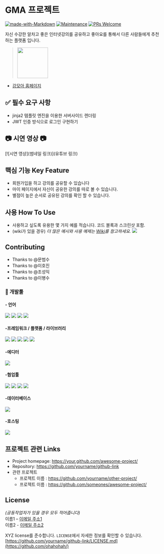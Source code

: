 

# GMA 프로젝트  
[![made-with-Markdown](https://img.shields.io/badge/Made%20with-Markdown-1f425f.svg)](http://commonmark.org)
[![Maintenance](https://img.shields.io/badge/Maintained%3F-yes-green.svg)](https://github.com/ohahohah/readme-template/graphs/commit-activity) 
[![PRs Welcome](https://img.shields.io/badge/PRs-welcome-brightgreen.svg?style=flat-square)](http://makeapullrequest.com)


자신 수강한 알차고 좋은 인터넷강의를 공유하고 좋아요를 통해서 다른 사람들에게 추천하는 플랫폼 입니다.

> [<img src="https://user-images.githubusercontent.com/105046055/167969647-5e964d79-9a15-4030-9132-e2b2272decdf.png" height="100"/>](http://guluming-world.shop/)
- [강모아 홈페이지](http://guluming-world.shop/)

## ✅ 필수 요구 사항
- jinja2 템플릿 엔진을 이용한 서버사이드 렌더링
- JWT 인증 방식으로 로그인 구현하기

## 📷 시연 영상 📷
[![시연 영상](썸네일 링크)](유튜브 링크)

## 핵심 기능  Key Feature
- 회원가입을 하고 강의를 공유할 수 있습니다
- 마이 페이지에서 자신이 공유한 강의를 따로 볼 수 있습니다.
- 별점이 높은 순서로 공유된 강의를 확인 할 수 있습니다.

## 사용 How To Use
- 사용하고 싶도록 유용한 몇 가지 예를 적습니다. 코드 블록과 스크린샷 포함.
- (wiki가 있을 경우) _더 많은 예시와 사용 예제는 [Wiki](wiki)를 참고하세요._
![](header.png)

## Contributing
- Thanks to @문범수
- Thanks to @이호진
- Thanks to @조성익
- Thanks to @이병수

### 🔨 개발툴
<h4>- 언어</h4>
<p float="left">
<img src="https://img.shields.io/badge/html5-E34F26?style=for-the-badge&logo=html5&logoColor=white">
<img src="https://img.shields.io/badge/CSS-1572B6?style=for-the-badge&logo=CSS&logoColor=white">
<img src="https://img.shields.io/badge/JavaScript-F7DF1E?style=for-the-badge&logo=JavaScript&logoColor=white">
<img src="https://img.shields.io/badge/python-3670A0?style=for-the-badge&logo=python&logoColor=ffdd54">
</p>

<h4>-프레임워크 / 플랫폼 / 라이브러리</h4>
<p float="left">
<img src="https://img.shields.io/badge/jquery-%230769AD.svg?style=for-the-badge&logo=jquery&logoColor=white">
<img src="https://img.shields.io/badge/Bulma-8c00ff?style=for-the-badge&logoColor=white">
<img src="https://img.shields.io/badge/JWT-black?style=for-the-badge&logo=JSON%20web%20tokens">
<img src="https://img.shields.io/badge/Jinja-7952B3?style=for-the-badge&logo=Jinja&logoColor=white">
<img src="https://img.shields.io/badge/Flask-00ffff?style=for-the-badge&logo=Flask&logoColor=black">

</p>

<h4>-에디터</h4>
<img src="https://img.shields.io/badge/pycharm-143?style=for-the-badge&logo=pycharm&logoColor=black&color=black&labelColor=brightgreen">

<h4>-협업툴</h4>
<p float="left">
<img src="https://img.shields.io/badge/github-%23121011.svg?style=for-the-badge&logo=github&logoColor=white">
<img src="https://img.shields.io/badge/git-F05032?style=for-the-badge&logo=git&logoColor=white">
<img src="https://img.shields.io/badge/Gather-2322F0?style=for-the-badge&logoColor=white">
  <img src="https://img.shields.io/badge/Discord-5765F2?style=for-the-badge&logo=Discord&logoColor=white">
</p>

<h4>-데이터베이스</h4>
<img src="https://img.shields.io/badge/MongoDB-%234ea94b.svg?style=for-the-badge&logo=mongodb&logoColor=white">

<h4>-호스팅<h4>
<img src="https://img.shields.io/badge/AWS-%23FF9900.svg?style=for-the-badge&logo=amazon-aws&logoColor=white">

## 프로젝트 관련 Links
- Project homepage: https://your.github.com/awesome-project/
- Repository: https://github.com/yourname/github-link
- 관련 프로젝트
  - 프로젝트 이름 : https://github.com/yourname/other-project/
  - 프로젝트 이름 : https://github.com/someones/awesome-project/

## License
*(공동작업자가 있을 경우 모두 적어줍니다)*  
이름1 – [이메일 주소1](mailto:이메일주소@example.com)  
이름2 - [이메일 주소2](mailto:이메일주소@example.com)  

XYZ license를 준수합니다. ``LICENSE``에서 자세한 정보를 확인할 수 있습니다.  
[https://github.com/yourname/github-link/LICENSE.md](https://github.com/ohahohah/)
